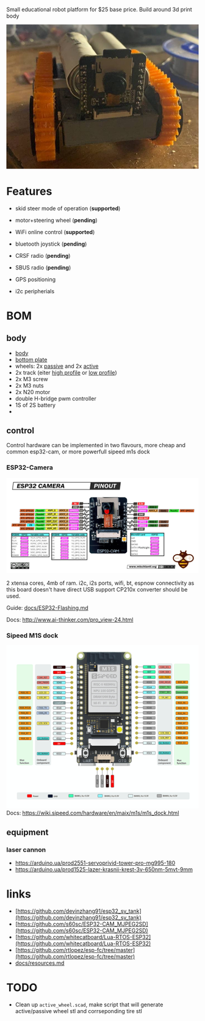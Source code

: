 
Small educational robot platform for $25 base price. Build around 3d print body

![marover](docs/images/look.jpg)

# Features
* skid steer mode of operation (**supported**)
* motor+steering wheel (**pending**)

* WiFi online control (**supported**)
* bluetooth joystick (**pending**)
* CRSF radio (**pending**)
* SBUS radio (**pending**)
* GPS positioning
* i2c peripherials

# BOM
## body
*  [body](model/rover_body.stl)
*  [bottom plate](model/rover_bottom.stl)
* wheels: 2x [passive](model/sv_tank/PLA_sv_wheels_passive.stl) and 2x [active](model/sv_tank/PLA_sv_wheels_active.stl)
* 2x track (eiter [high profile](model/sv_tank/TPU_sv_track1.stl) or [low profile](model/sv_tank/TPU_sv_track2.stl))
* 2x M3 screw
* 2x M3 nuts
* 2x N20 motor
*  double H-bridge pwm controller
* 1S of 2S battery
*

## control
Control hardware can be implemented in two flavours, more cheap and common esp32-cam, or more powerfull sipeed m1s dock
### ESP32-Camera
![esp32 cam pinout](docs/pinout/ESP32-CAM.png)

2 xtensa cores, 4mb of ram. i2c, i2s ports, wifi, bt, espnow connectivity
as this board doesn't have direct USB support CP210x converter should be used.

Guide: [docs/ESP32-Flashing.md](docs/ESP32-Flashing.md)

Docs: http://www.ai-thinker.com/pro_view-24.html

### Sipeed M1S dock
![m1s dock pinout](docs/pinout/m1s_dock.png)
Docs: https://wiki.sipeed.com/hardware/en/maix/m1s/m1s_dock.html

## equipment
### laser cannon
* https://arduino.ua/prod2551-servoprivid-tower-pro-mg995-180
* https://arduino.ua/prod1525-lazer-krasnii-krest-3v-650nm-5mvt-9mm

# links
* [https://github.com/devinzhang91/esp32_sv_tank](https://github.com/devinzhang91/esp32_sv_tank)
* [https://github.com/s60sc/ESP32-CAM_MJPEG2SD](https://github.com/s60sc/ESP32-CAM_MJPEG2SD)
* [https://github.com/whitecatboard/Lua-RTOS-ESP32](https://github.com/whitecatboard/Lua-RTOS-ESP32)
* [https://github.com/rtlopez/esp-fc/tree/master](https://github.com/rtlopez/esp-fc/tree/master)
* [docs/resources.md](docs/resources.md)

# TODO
* Clean up `active_wheel.scad`, make script that will generate active/passive wheel stl and corrseponding tire stl

